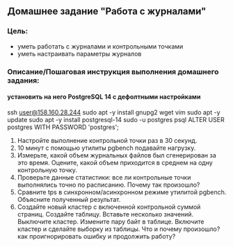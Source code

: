 ## Домашнее задание "Работа с журналами"

### Цель:
-   уметь работать с журналами и контрольными точками
-   уметь настраивать параметры журналов

### Описание/Пошаговая инструкция выполнения домашнего задания:

####   установить на него PostgreSQL 14 с дефолтными настройками
ssh user@158.160.28.244
sudo apt -y install gnupg2 wget vim
sudo apt -y update
sudo apt -y install postgresql-14
sudo -u postgres psql
ALTER USER postgres WITH PASSWORD 'postgres';


1.  Настройте выполнение контрольной точки раз в 30 секунд.
2.  10 минут c помощью утилиты pgbench подавайте нагрузку.
3.  Измерьте, какой объем журнальных файлов был сгенерирован за это время. Оцените, какой объем приходится в среднем на одну контрольную точку.
4.  Проверьте данные статистики: все ли контрольные точки выполнялись точно по расписанию. Почему так произошло?
5.  Сравните tps в синхронном/асинхронном режиме утилитой pgbench. Объясните полученный результат.
6.  Создайте новый кластер с включенной контрольной суммой страниц. Создайте таблицу. Вставьте несколько значений. Выключите кластер. Измените пару байт в таблице. Включите кластер и сделайте выборку из таблицы. Что и почему произошло? как проигнорировать ошибку и продолжить работу?
<!--stackedit_data:
eyJoaXN0b3J5IjpbLTY0NzM5MzM2Ml19
-->